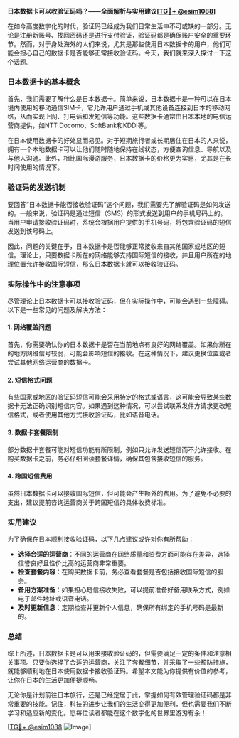 **日本数据卡可以收验证码吗？——全面解析与实用建议[[TG💪+ @esim1088](https://t.me/s/esim1088)]**

在如今高度数字化的时代，验证码已经成为我们日常生活中不可或缺的一部分。无论是注册新账号、找回密码还是进行支付验证，验证码都是确保账户安全的重要环节。然而，对于身处海外的人们来说，尤其是那些使用日本数据卡的用户，他们可能会担心自己的数据卡是否能够正常接收验证码。今天，我们就来深入探讨一下这个话题。

### 日本数据卡的基本概念

首先，我们需要了解什么是日本数据卡。简单来说，日本数据卡是一种可以在日本境内使用的移动通信SIM卡，它允许用户通过手机或其他设备连接到日本的移动网络，从而实现上网、打电话和发短信等功能。这些数据卡通常由日本本地的电信运营商提供，如NTT Docomo、SoftBank和KDDI等。

在日本使用数据卡的好处显而易见。对于短期旅行者或长期居住在日本的人来说，拥有一个本地数据卡可以让他们随时随地保持在线状态，方便查询信息、导航以及与他人沟通。此外，相比国际漫游服务，日本数据卡的价格更为实惠，尤其是在长时间使用的情况下。

### 验证码的发送机制

要回答“日本数据卡能否接收验证码”这个问题，我们需要先了解验证码是如何发送的。一般来说，验证码是通过短信（SMS）的形式发送到用户的手机号码上的。当用户申请接收验证码时，系统会根据用户提供的手机号码，将包含验证码的短信发送到该号码上。

因此，问题的关键在于，日本数据卡是否能够正常接收来自其他国家或地区的短信。理论上，只要数据卡所在的网络能够支持国际短信的接收，并且用户所在的地理位置允许接收国际短信，那么日本数据卡就可以接收验证码。

### 实际操作中的注意事项

尽管理论上日本数据卡可以接收验证码，但在实际操作中，可能会遇到一些障碍。以下是一些常见的问题及解决方法：

#### 1. 网络覆盖问题
首先，你需要确认你的日本数据卡是否在当前地点有良好的网络覆盖。如果你所在的地方网络信号较弱，可能会影响短信的接收。在这种情况下，建议更换位置或者尝试其他网络运营商的数据卡。

#### 2. 短信格式问题
有些国家或地区的验证码短信可能会采用特定的格式或语言，这可能会导致某些数据卡无法正确识别短信内容。如果遇到这种情况，可以尝试联系发件方请求更改短信格式，或者使用其他方式接收验证码，比如语音电话。

#### 3. 数据卡套餐限制
部分数据卡套餐可能对短信功能有所限制，例如只允许发送短信而不允许接收。在购买数据卡之前，务必仔细阅读套餐详情，确保其包含接收短信的服务。

#### 4. 跨国短信费用
虽然日本数据卡可以接收国际短信，但可能会产生额外的费用。为了避免不必要的支出，建议提前咨询运营商关于跨国短信的具体收费标准。

### 实用建议

为了确保在日本顺利接收验证码，以下几点建议或许对你有所帮助：

- **选择合适的运营商**：不同的运营商在网络质量和资费方面可能存在差异，选择信誉良好且性价比高的运营商非常重要。
- **检查套餐内容**：在购买数据卡前，务必查看套餐是否包括接收国际短信的服务。
- **备用方案准备**：如果担心短信接收失败，可以提前准备好备用联系方式，例如电子邮件地址或语音电话。
- **及时更新信息**：定期检查并更新个人信息，确保所有绑定的手机号码是最新的。

### 总结

综上所述，日本数据卡是可以用来接收验证码的，但需要满足一定的条件和注意相关事项。只要你选择了合适的运营商，关注了套餐细节，并采取了一些预防措施，就能够顺利地在日本使用数据卡接收验证码。希望本文能为你提供有价值的参考，让你在日本的生活更加便捷顺畅。

无论你是计划前往日本旅行，还是已经定居于此，掌握如何有效管理验证码都是非常重要的技能。记住，科技的进步让我们的生活变得更加便利，但也需要我们不断学习和适应新的变化。愿每位读者都能在这个数字化的世界里游刃有余！

[[TG💪+ @esim1088](https://t.me/s/esim1088) ![Image](https://i.postimg.cc/4NQfJmqS/Snipaste-2025-05-13-00-14-12.png)]